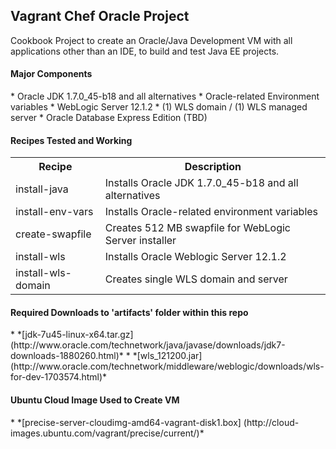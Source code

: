 Vagrant Chef Oracle Project
---------------------------

Cookbook Project to create an Oracle/Java Development VM with all applications other than an IDE, to build and test Java EE projects.

<h4>Major Components</h4>
* Oracle JDK 1.7.0_45-b18 and all alternatives
* Oracle-related Environment variables
* WebLogic Server 12.1.2
* (1) WLS domain / (1) WLS managed server
* Oracle Database Express Edition (TBD)

<h4>Recipes Tested and Working</h4>
<table>
  <tr>
    <th>Recipe</th><th>Description</th>
  </tr>
  <tr>
    <td>install-java</td><td>Installs Oracle JDK 1.7.0_45-b18 and all alternatives</td>
  </tr>
  <tr>
    <td>install-env-vars</td><td>Installs Oracle-related environment variables</td>
  </tr>
  <tr>
    <td>create-swapfile</td><td>Creates 512 MB swapfile for WebLogic Server installer</td>
  </tr>
  <tr>
    <td>install-wls</td><td>Installs Oracle Weblogic Server 12.1.2</td>
  </tr>
  <tr>
    <td>install-wls-domain</td><td>Creates single WLS domain and server</td>
  </tr>
</table>

<h4>Required Downloads to 'artifacts' folder within this repo</h4>
* *[jdk-7u45-linux-x64.tar.gz] (http://www.oracle.com/technetwork/java/javase/downloads/jdk7-downloads-1880260.html)*
* *[wls_121200.jar] (http://www.oracle.com/technetwork/middleware/weblogic/downloads/wls-for-dev-1703574.html)*

<h4>Ubuntu Cloud Image Used to Create VM</h4>
* *[precise-server-cloudimg-amd64-vagrant-disk1.box] (http://cloud-images.ubuntu.com/vagrant/precise/current/)*
